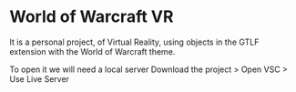 # World of Warcraft VR
It is a personal project, of Virtual Reality, using objects in the GTLF extension with the World of Warcraft theme.



To open it we will need a local server
Download the project > Open VSC > Use Live Server
